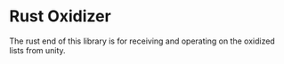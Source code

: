 # Rust Oxidizer
The rust end of this library is for receiving and operating on the oxidized lists from unity.